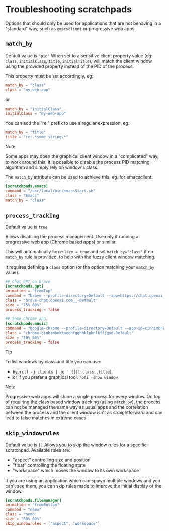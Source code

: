 # Troubleshooting scratchpads

Options that should only be used for applications that are not behaving in a "standard" way, such as `emacsclient` or progressive web apps.

## `match_by`

Default value is `"pid"`
When set to a sensitive client property value (eg: `class`, `initialClass`, `title`, `initialTitle`), will match the client window using the provided property instead of the PID of the process.

This property must be set accordingly, eg:

```toml
match_by = "class"
class = "my-web-app"
```

or

```toml
match_by = "initialClass"
initialClass = "my-web-app"
```

You can add the "re:" prefix to use a regular expression, eg:

```toml
match_by = "title"
title = "re:.*some string.*"
```

> [!note]
> Some apps may open the graphical client window in a "complicated" way, to work around this, it is possible to disable the process PID matching algorithm and simply rely on window's class.
>
> The `match_by` attribute can be used to achieve this, eg. for emacsclient:
> ```toml
> [scratchpads.emacs]
> command = "/usr/local/bin/emacsStart.sh"
> class = "Emacs"
> match_by = "class"
> ```

## `process_tracking`

Default value is `true`

Allows disabling the process management. Use only if running a progressive web app (Chrome based apps) or similar.

This will automatically force `lazy = true` and set `match_by="class"` if no `match_by` rule is provided, to help with the fuzzy client window matching.

It requires defining a `class` option (or the option matching your `match_by` value).

```toml
## Chat GPT on Brave
[scratchpads.gpt]
animation = "fromTop"
command = "brave --profile-directory=Default --app=https://chat.openai.com"
class = "brave-chat.openai.com__-Default"
size = "75% 60%"
process_tracking = false

## Some chrome app
[scratchpads.music]
command = "google-chrome --profile-directory=Default --app-id=cinhimbnkkaeohfgghhklpknlkffjgod"
class = "chrome-cinhimbnkkaeohfgghhklpknlkffjgod-Default"
size = "50% 50%"
process_tracking = false
```

> [!tip]
> To list windows by class and title you can use:
> - `hyprctl -j clients | jq '.[]|[.class,.title]'`
> - or if you prefer a graphical tool: `rofi -show window`

> [!note]
> Progressive web apps will share a single process for every window.
> On top of requiring the class based window tracking (using `match_by`),
> the process can not be managed the same way as usual apps and the correlation
> between the process and the client window isn't as straightforward and can lead to false matches in extreme cases.

## `skip_windowrules`

Default value is `[]`
Allows you to skip the window rules for a specific scratchpad.
Available rules are:

- "aspect" controlling size and position
- "float" controlling the floating state
- "workspace" which moves the window to its own workspace

If you are using an application which can spawn multiple windows and you can't see them, you can skip rules made to improve the initial display of the window.

```toml
[scratchpads.filemanager]
animation = "fromBottom"
command = "nemo"
class = "nemo"
size = "60% 60%"
skip_windowrules = ["aspect", "workspace"]
```
